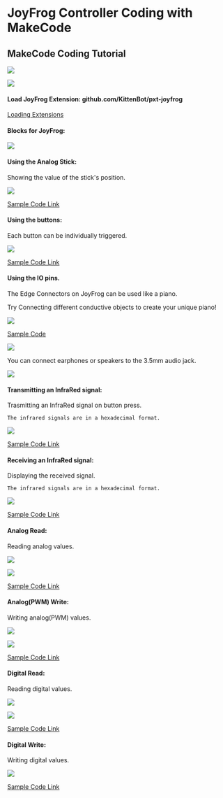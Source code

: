 # JoyFrog Controller Coding with MakeCode

## MakeCode Coding Tutorial

![](../../functional_module/PWmodules/images/mcbanner.png)

![](../images/joyfrog1.png)

#### Load JoyFrog Extension: github.com/KittenBot/pxt-joyfrog

[Loading Extensions](../MakeCode/powerBrickMC)

#### Blocks for JoyFrog:

![](../images/joyfrog2.png)

#### Using the Analog Stick:

Showing the value of the stick's position.

![](../images/joyfrog3.png)

[Sample Code Link](https://makecode.microbit.org/_Ty95YCWwUC3s)

#### Using the buttons:

Each button can be individually triggered.

![](../images/joyfrog4.png)

[Sample Code Link](https://makecode.microbit.org/_THaPh5RTVRRt)

#### Using the IO pins.

The Edge Connectors on JoyFrog can be used like a piano.

Try Connecting different conductive objects to create your unique piano!

![](../images/joyfrog18.png)

[Sample Code](https://makecode.microbit.org/_79zhcpKDT9o0)

![](../images/piano.png)

You can connect earphones or speakers to the 3.5mm audio jack.

![](../images/joyfrog_3.5.png)

#### Transmitting an InfraRed signal:

Trasmitting an InfraRed signal on button press.

    The infrared signals are in a hexadecimal format.

![](../images/joyfrog5.png)

[Sample Code Link](https://makecode.microbit.org/_Wvp6vxiPMLWr)

#### Receiving an InfraRed signal:

Displaying the received signal.

    The infrared signals are in a hexadecimal format.

![](../images/joyfrog6.png)

[Sample Code Link](https://makecode.microbit.org/_bhK8e9f7WVcy)

#### Analog Read:

Reading analog values.

![](../images/joyfrogPoten.png)

![](../images/joyfrog7.png)

[Sample Code Link](https://makecode.microbit.org/_HLtdh2Ha6KMp)

#### Analog(PWM) Write:

Writing analog(PWM) values.

![](../images/joyfrog8.png)

![](../images/joyfrogLED.png)

[Sample Code Link](https://makecode.microbit.org/_1y8ET7e7A8TF)

#### Digital Read:

Reading digital values.

![](../images/joyfrogButton.png)

![](../images/joyfrog9.png)

[Sample Code Link](https://makecode.microbit.org/_Dd71FegibTs3)

#### Digital Write:

Writing digital values.

![](../images/joyfrog10.png)

[Sample Code Link](https://makecode.microbit.org/_UKU0K75uYcyL)